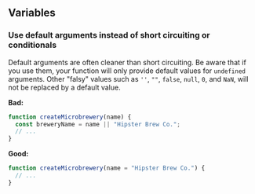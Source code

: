 ## **Variables**
### Use default arguments instead of short circuiting or conditionals  

Default arguments are often cleaner than short circuiting. Be aware that if you
use them, your function will only provide default values for `undefined`
arguments. Other "falsy" values such as `''`, `""`, `false`, `null`, `0`, and
`NaN`, will not be replaced by a default value.

**Bad:**
```javascript
function createMicrobrewery(name) {
  const breweryName = name || "Hipster Brew Co.";
  // ...
}
```

**Good:**
```javascript
function createMicrobrewery(name = "Hipster Brew Co.") {
  // ...
}
```